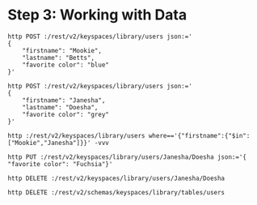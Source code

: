 <!-- Step 3: Working with Data -->
<!-- CodeTour step content is provided by the tour descriptions -->

# Step 3: Working with Data

```
http POST :/rest/v2/keyspaces/library/users json:='
{
    "firstname": "Mookie",
    "lastname": "Betts",
    "favorite color": "blue"
}'
```

```
http POST :/rest/v2/keyspaces/library/users json:='
{
    "firstname": "Janesha",
    "lastname": "Doesha",
    "favorite color": "grey"
}'
```

```
http :/rest/v2/keyspaces/library/users where=='{"firstname":{"$in":["Mookie","Janesha"]}}' -vvv
```

```
http PUT :/rest/v2/keyspaces/library/users/Janesha/Doesha json:='{ "favorite color": "Fuchsia"}'
```

```
http DELETE :/rest/v2/keyspaces/library/users/Janesha/Doesha
```

```
http DELETE :/rest/v2/schemas/keyspaces/library/tables/users
